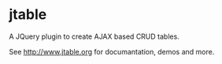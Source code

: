 jtable
======

A JQuery plugin to create AJAX based CRUD tables.

See http://www.jtable.org for documantation, demos and more.